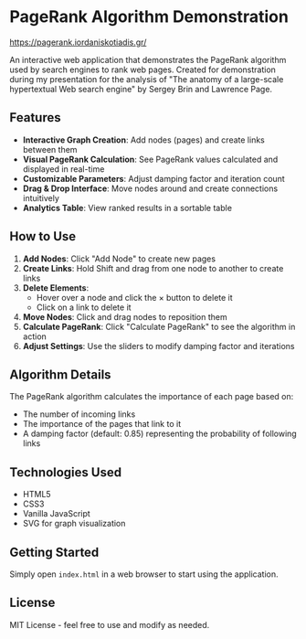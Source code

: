 # PageRank Algorithm Demonstration


https://pagerank.iordaniskotiadis.gr/

An interactive web application that demonstrates the PageRank algorithm used by search engines to rank web pages. Created for demonstration during my presentation for the analysis of "The anatomy of a large-scale hypertextual Web search engine" by Sergey Brin and Lawrence Page. 

## Features

- **Interactive Graph Creation**: Add nodes (pages) and create links between them
- **Visual PageRank Calculation**: See PageRank values calculated and displayed in real-time
- **Customizable Parameters**: Adjust damping factor and iteration count
- **Drag & Drop Interface**: Move nodes around and create connections intuitively
- **Analytics Table**: View ranked results in a sortable table

## How to Use

1. **Add Nodes**: Click "Add Node" to create new pages
2. **Create Links**: Hold Shift and drag from one node to another to create links
3. **Delete Elements**: 
   - Hover over a node and click the × button to delete it
   - Click on a link to delete it
4. **Move Nodes**: Click and drag nodes to reposition them
5. **Calculate PageRank**: Click "Calculate PageRank" to see the algorithm in action
6. **Adjust Settings**: Use the sliders to modify damping factor and iterations

## Algorithm Details

The PageRank algorithm calculates the importance of each page based on:
- The number of incoming links
- The importance of the pages that link to it
- A damping factor (default: 0.85) representing the probability of following links

## Technologies Used

- HTML5
- CSS3
- Vanilla JavaScript
- SVG for graph visualization

## Getting Started

Simply open `index.html` in a web browser to start using the application.


## License

MIT License - feel free to use and modify as needed.

